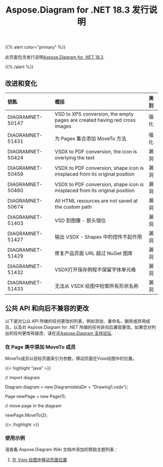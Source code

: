 ﻿---
title: Aspose.Diagram for .NET 18.3 发行说明
type: docs
weight: 100
url: /zh/net/aspose-diagram-for-net-18-3-release-notes/
---
{{% alert color="primary" %}} 

此页面包含发行说明[Aspose.Diagram for .NET 18.3](https://www.nuget.org/packages/Aspose.Diagram/18.3.0).

{{% /alert %}} 
## **改进和变化**

|**钥匙**|**概括**|**类别**|
|:- |:- |:- |
|DIAGRAMNET-50147|VSD to XPS conversion, the empty pages are created having red cross images|强化|
|DIAGRAMNET-51431|为 Pages 集合添加 MoveTo 方法|强化|
|DIAGRAMNET-50424  |VSDX to PDF conversion, the icon is overlying the text|漏洞|
|DIAGRAMNET-50459|VSDX to PDF conversion, shape icon is misplaced from its original position|漏洞|
|DIAGRAMNET-50460|VSDX to PDF conversion, shape icon is misplaced from its original position|漏洞|
|DIAGRAMNET-50674|All HTML resources are not saved at the custom path|漏洞|
|DIAGRAMNET-51403|VSD 到图像 - 箭头错位|漏洞|
|DIAGRAMNET-51427|输出 VSDX - Shapes 中的控件不起作用|漏洞|
|DIAGRAMNET-51429|修复产品页面 URL 超过 NuGet 图库|漏洞|
|DIAGRAMNET-51432|VSDX打开保存例程不保留字体单元格|漏洞|
|DIAGRAMNET-51433|无法从 VSDX 绘图中检索所有形状名称|漏洞|
## **公共 API 和向后不兼容的更改**
以下是对公众 API 所做的任何更改的列表，例如添加、重命名、删除或弃用成员，以及对 Aspose.Diagram for .NET 所做的任何非向后兼容更改。如果您对列出的任何更改有疑虑，请在这[Aspose.Diagram 支持论坛](https://forum.aspose.com/c/diagram/17).
### **在 Page 类中添加 MoveTo 成员**
MoveTo成员以目标页面索引为参数，移动页面在Visio绘图中的位置。

{{< highlight "java" >}}

 // import diagram

Diagram diagram = new Diagram(dataDir + "Drawing1.vsdx");

Page newPage = new Page(1);

// move page in the diagram

newPage.MoveTo(2);

{{< /highlight >}}
### **使用示例**
请查看 Aspose.Diagram Wiki 文档中添加的帮助主题列表：

1. [在 Visio 绘图中移动页面位置](https://docs.aspose.com/diagram/net/retrieve-get-copy-and-insert-a-page/#move-page-position-in-the-visio-drawing)
